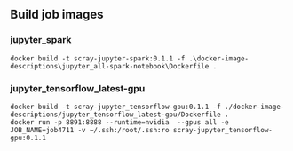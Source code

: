 

## Build job images

### jupyter_spark
```
docker build -t scray-jupyter-spark:0.1.1 -f .\docker-image-descriptions\jupyter_all-spark-notebook\Dockerfile .
```

### jupyter_tensorflow_latest-gpu
```
docker build -t scray-jupyter_tensorflow-gpu:0.1.1 -f ./docker-image-descriptions/jupyter_tensorflow_latest-gpu/Dockerfile .
docker run -p 8891:8888 --runtime=nvidia  --gpus all -e JOB_NAME=job4711 -v ~/.ssh:/root/.ssh:ro scray-jupyter_tensorflow-gpu:0.1.1
```
